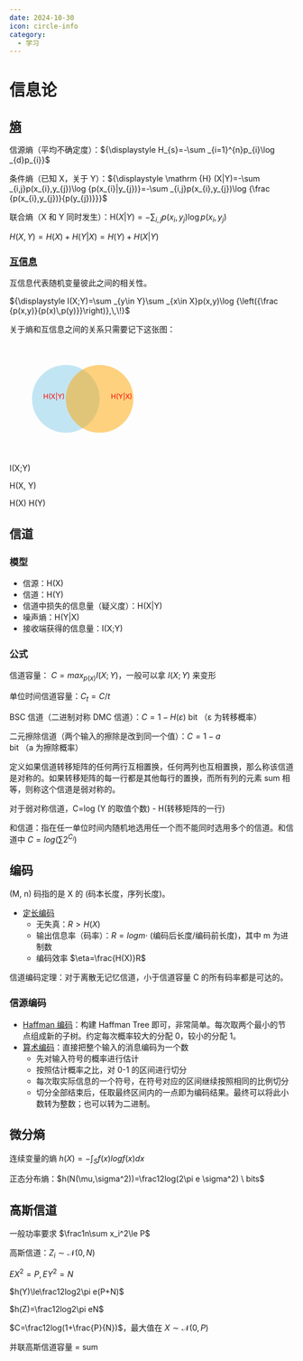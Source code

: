 ```yaml
---
date: 2024-10-30
icon: circle-info
category:
  - 学习
---
```


# 信息论

## [熵](<https://zh.wikipedia.org/wiki/熵_(%E4%BF%A1%E6%81%AF%E8%AE%BA)>)

信源熵（平均不确定度）：${\displaystyle H_{s}=-\sum _{i=1}^{n}p_{i}\log _{d}p_{i}}$

条件熵（已知 X，关于 Y）：${\displaystyle \mathrm {H} (X|Y)=-\sum _{i,j}p(x_{i},y_{j})\log {p(x_{i}|y_{j})}=-\sum _{i,j}p(x_{i},y_{j})\log {\frac {p(x_{i},y_{j})}{p(y_{j})}}}$

联合熵（X 和 Y 同时发生）：${\displaystyle \mathrm {H} (X|Y)=-\sum _{i,j}p(x_{i},y_{j})\log {p(x_{i},y_{j})}}$

$H(X,Y) = H(X) + H(Y | X) = H(Y)+ H(X |Y)$

### [互信息](https://zh.wikipedia.org/wiki/互信息)

互信息代表随机变量彼此之间的相关性。

${\displaystyle I(X;Y)=\sum _{y\in Y}\sum _{x\in X}p(x,y)\log {\left({\frac {p(x,y)}{p(x)\,p(y)}}\right)},\,\!}$

关于熵和互信息之间的关系只需要记下这张图：

<svg width="300" height="200" xmlns="http://www.w3.org/2000/svg">
  <!-- 圆 X -->
  <circle cx="100" cy="100" r="60" fill="skyblue" fill-opacity="0.5" />
  <text x="60" y="100" font-size="12" fill="red">H(X|Y)</text>
  
  <!-- 圆 Y -->
  <circle cx="160" cy="100" r="60" fill="orange" fill-opacity="0.5" />
  <text x="180" y="100" font-size="12" fill="red">H(Y|X)</text>
  
  <!-- 重叠区域 I(X; Y) -->
  <text x="125" y="100" font-size="12" fill="red">I(X;Y)</text>
  
  <!-- 联合熵 H(X, Y) -->
  <text x="120" y="40" font-size="12" fill="red">H(X, Y)</text>
  
  <!-- 条件熵 H(X|Y) 和 H(Y|X) -->
  <text x="50" y="150" font-size="12" fill="red">H(X)</text>
  <text x="180" y="150" font-size="12" fill="red">H(Y)</text>
</svg>

## 信道

### 模型

- 信源：H(X)
- 信道：H(Y)
- 信道中损失的信息量（疑义度）：H(X|Y)
- 噪声熵：H(Y|X)
- 接收端获得的信息量：I(X;Y)

### 公式

信道容量：${\displaystyle \ C=max _{p(x)}I(X;Y)}$，一般可以拿 $I(X;Y)$ 来变形

单位时间信道容量：$C_t=C/t$

BSC 信道（二进制对称 DMC 信道）：$C=1-H(ε)$ bit （ε 为转移概率）

二元擦除信道（两个输入的擦除是改到同一个值）：$C=1-a$ bit （a 为擦除概率）

定义如果信道转移矩阵的任何两行互相置换，任何两列也互相置换，那么称该信道是对称的。如果转移矩阵的每一行都是其他每行的置换，而所有列的元素 sum 相等，则称这个信道是弱对称的。

对于弱对称信道，C=log (Y 的取值个数) - H(转移矩阵的一行)

和信道：指在任一单位时间内随机地选用任一个而不能同时选用多个的信道。和信道中 $C=log(\sum 2^{C_i})$

## 编码

(M, n) 码指的是 X 的 (码本长度，序列长度)。

- [定长编码](https://www.bilibili.com/video/BV19z4y1o7nV/?p=2&t=642)
  - 无失真：$R>H(X)$
  - 输出信息率（码率）：$R=log m\cdot$ (编码后长度/编码前长度)，其中 m 为进制数
  - 编码效率 $\eta=\frac{H(X)}R$

信道编码定理：对于离散无记忆信道，小于信道容量 C 的所有码率都是可达的。

### 信源编码

- [Haffman 编码](https://en.wikipedia.org/wiki/Huffman_coding)：构建 Haffman Tree 即可，非常简单。每次取两个最小的节点组成新的子树。约定每次概率较大的分配 0，较小的分配 1。
- [算术编码](https://zh.wikipedia.org/wiki/算术编码)：直接把整个输入的消息编码为一个数
  - 先对输入符号的概率进行估计
  - 按照估计概率之比，对 0-1 的区间进行切分
  - 每次取实际信息的一个符号，在符号对应的区间继续按照相同的比例切分
  - 切分全部结束后，任取最终区间内的一点即为编码结果。最终可以将此小数转为整数；也可以转为二进制。

## 微分熵

连续变量的熵 $h(X)=-\int_S f(x)log f(x)dx$

正态分布熵：$h(N(\mu,\sigma^2))=\frac12log(2\pi e \sigma^2) \ bits$

## 高斯信道

一般功率要求 $\frac1n\sum x_i^2\le P$

高斯信道：$Z_i\sim\mathcal{N}(0, N)$

$EX^2=P, EY^2=N$

$h(Y)\le\frac12log2\pi e(P+N)$

$h(Z)=\frac12log2\pi eN$

$C=\frac12log(1+\frac{P}{N})$，最大值在 $X\sim\mathcal{N}(0, P)$

并联高斯信道容量 = sum

